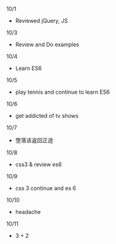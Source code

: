 10/1
- Reviewed jQuery, JS

10/3
- Review and Do examples

10/4
- Learn ES6

10/5
- play tennis and continue to learn ES6

10/6
- get addicted of tv shows

10/7
- 堕落该返回正途

10/8

- css3 & review es6

10/9

- css 3 continue and es 6

10/10

- headache

10/11

- 3 + 2
